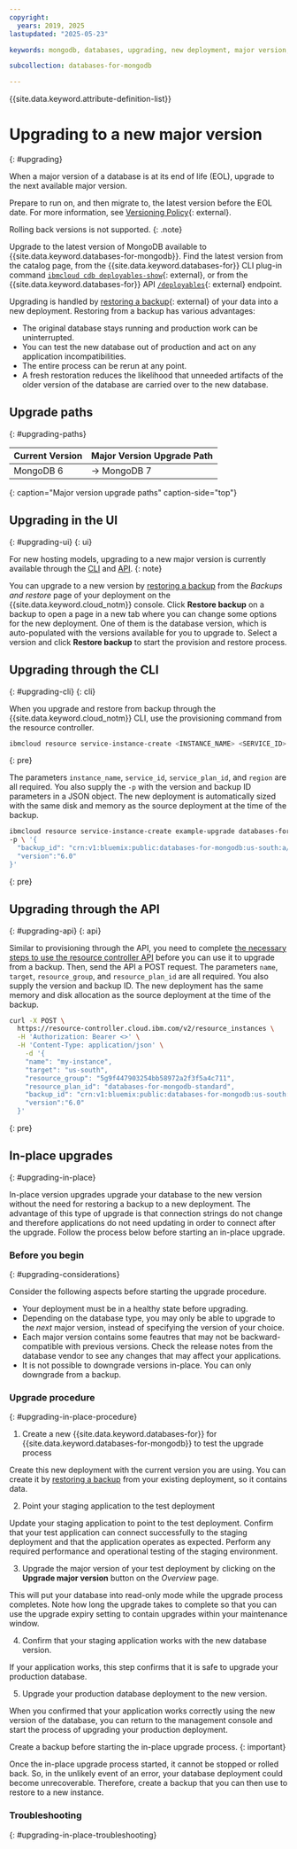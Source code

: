 ```yaml
---
copyright:
  years: 2019, 2025
lastupdated: "2025-05-23"

keywords: mongodb, databases, upgrading, new deployment, major version, upgrade, new instance

subcollection: databases-for-mongodb

---
```


{{site.data.keyword.attribute-definition-list}}

# Upgrading to a new major version
{: #upgrading}

When a major version of a database is at its end of life (EOL), upgrade to the next available major version.

Prepare to run on, and then migrate to, the latest version before the EOL date. For more information, see [Versioning Policy](/docs/cloud-databases?topic=cloud-databases-versioning-policy){: external}.

Rolling back versions is not supported.
{: .note}

Upgrade to the latest version of MongoDB available to {{site.data.keyword.databases-for-mongodb}}. Find the latest version from the catalog page, from the {{site.data.keyword.databases-for}} CLI plug-in command [`ibmcloud cdb deployables-show`](/docs/databases-cli-plugin?topic=databases-cli-plugin-cdb-reference#deployables-show){: external}, or from the {{site.data.keyword.databases-for}} API [`/deployables`](/apidocs/cloud-databases-api/cloud-databases-api-v5#listdeployables){: external} endpoint.

Upgrading is handled by [restoring a backup](/docs/cloud-databases?topic=cloud-databases-dashboard-backups){: external} of your data into a new deployment. Restoring from a backup has various advantages:

- The original database stays running and production work can be uninterrupted.
- You can test the new database out of production and act on any application incompatibilities.
- The entire process can be rerun at any point.
- A fresh restoration reduces the likelihood that unneeded artifacts of the older version of the database are carried over to the new database.

## Upgrade paths
{: #upgrading-paths}

| Current Version |	Major Version Upgrade Path |
| ---- | ----- |
| MongoDB 6 |	-> MongoDB 7 |
{: caption="Major version upgrade paths" caption-side="top"}

## Upgrading in the UI
{: #upgrading-ui}
{: ui}

For new hosting models, upgrading to a new major version is currently available through the [CLI](/docs/databases-for-mongodb?topic=databases-for-mongodb-upgrading&interface=cli) and [API](/docs/databases-for-mongodb?topic=databases-for-mongodb-upgrading&interface=api).
{: note}

You can upgrade to a new version by [restoring a backup](/docs/cloud-databases?topic=cloud-databases-dashboard-backups&interface=ui#restore-backup) from the _Backups and restore_ page of your deployment on the {{site.data.keyword.cloud_notm}} console. Click **Restore backup** on a backup to open a page in a new tab where you can change some options for the new deployment. One of them is the database version, which is auto-populated with the versions available for you to upgrade to. Select a version and click **Restore backup** to start the provision and restore process.

## Upgrading through the CLI
{: #upgrading-cli}
{: cli}

When you upgrade and restore from backup through the {{site.data.keyword.cloud_notm}} CLI, use the provisioning command from the resource controller.

```sh
ibmcloud resource service-instance-create <INSTANCE_NAME> <SERVICE_ID> <SERVICE_PLAN_ID> <REGION>
```
{: pre}

The parameters `instance_name`, `service_id`, `service_plan_id`, and `region` are all required. You also supply the `-p` with the version and backup ID parameters in a JSON object. The new deployment is automatically sized with the same disk and memory as the source deployment at the time of the backup.

```sh
ibmcloud resource service-instance-create example-upgrade databases-for-mongodb standard us-south \
-p \ '{
  "backup_id": "crn:v1:bluemix:public:databases-for-mongodb:us-south:a/54e8ffe85dcedf470db5b5ee6ac4a8d8:1b8f53db-fc2d-4e24-8470-f82b15c71717:backup:06392e97-df90-46d8-98e8-cb67e9e0a8e6",
  "version":"6.0"
}'
```
{: pre}

## Upgrading through the API
{: #upgrading-api}
{: api}

Similar to provisioning through the API, you need to complete [the necessary steps to use the resource controller API](/docs/databases-for-mongodb?topic=databases-for-mongodb-provisioning&interface=api#provision-controller-api) before you can use it to upgrade from a backup. Then, send the API a POST request. The parameters `name`, `target`, `resource_group`, and `resource_plan_id` are all required. You also supply the version and backup ID. The new deployment has the same memory and disk allocation as the source deployment at the time of the backup.

```sh
curl -X POST \
  https://resource-controller.cloud.ibm.com/v2/resource_instances \
  -H 'Authorization: Bearer <>' \
  -H 'Content-Type: application/json' \
    -d '{
    "name": "my-instance",
    "target": "us-south",
    "resource_group": "5g9f447903254bb58972a2f3f5a4c711",
    "resource_plan_id": "databases-for-mongodb-standard",
    "backup_id": "crn:v1:bluemix:public:databases-for-mongodb:us-south:a/54e8ffe85dcedf470db5b5ee6ac4a8d8:1b8f53db-fc2d-4e24-8470-f82b15c71717:backup:06392e97-df90-46d8-98e8-cb67e9e0a8e6",
    "version":"6.0"
  }'
```
{: pre}

## In-place upgrades
{: #upgrading-in-place}

In-place version upgrades upgrade your database to the new version without the need for restoring a backup to a new deployment. The advantage of this type of upgrade is that connection strings do not change and therefore applications do not need updating in order to connect after the upgrade. Follow the process below before starting an in-place upgrade.

### Before you begin
{: #upgrading-considerations}

Consider the following aspects before starting the upgrade procedure.

- Your deployment must be in a healthy state before upgrading.
- Depending on the database type, you may only be able to upgrade to the *next* major version, instead of specifying the version of your choice.
- Each major version contains some feautres that may not be backward-compatible with previous versions. Check the release notes from the database vendor to see any changes that may affect your applications.
- It is not possible to downgrade versions in-place. You can only downgrade from a backup.

### Upgrade procedure
{: #upgrading-in-place-procedure}

1. Create a new {{site.data.keyword.databases-for}} for {{site.data.keyword.databases-for-mongodb}} to test the upgrade process

Create this new deployment with the current version you are using. You can create it by [restoring a backup]() from your existing deployment, so it contains data.

2. Point your staging application to the test deployment

Update your staging application to point to the test deployment. Confirm that your test application can connect successfully to the staging deployment and that the application operates as expected. Perform any required performance and operational testing of the staging environment.

3. Upgrade the major version of your test deployment by clicking on the **Upgrade major version** button on the *Overview* page.

This will put your database into read-only mode while the upgrade process completes. Note how long the upgrade takes to complete so that you can use the upgrade expiry setting to contain upgrades within your maintenance window.

4. Confirm that your staging application works with the new database version.

If your application works, this step confirms that it is safe to upgrade your production database.

5. Upgrade your production database deployment to the new version.

When you confirmed that your application works correctly using the new version of the database, you can return to the management console and start the process of upgrading your production deployment.

Create a backup before starting the in-place upgrade process. 
{: important}

Once the in-place upgrade process started, it cannot be stopped or rolled back. So, in the unlikely event of an error, your database deployment could become unrecoverable. Therefore, create a backup that you can then use to restore to a new instance.

### Troubleshooting
{: #upgrading-in-place-troubleshooting}
